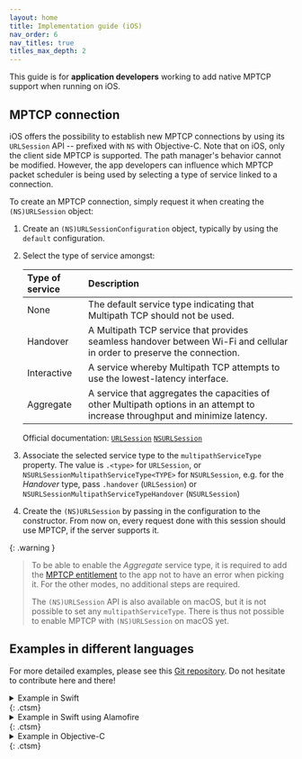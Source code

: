 ```yaml
---
layout: home
title: Implementation guide (iOS)
nav_order: 6
nav_titles: true
titles_max_depth: 2
---
```


This guide is for **application developers** working to add native MPTCP support
when running on iOS.

## MPTCP connection

iOS offers the possibility to establish new MPTCP connections by using its 
`URLSession` API -- prefixed with `NS` with Objective-C. Note that on iOS, only 
the client side MPTCP is supported. The path manager's behavior cannot be 
modified. However, the app developers can influence which MPTCP packet scheduler
is being used by selecting a type of service linked to a connection.

To create an MPTCP connection, simply request it when creating the 
`(NS)URLSession` object:

1. Create an `(NS)URLSessionConfiguration` object, typically by using the 
   `default` configuration. 
2. Select the type of service amongst:

    | Type of service  | Description                                                                                                                    | 
    |:-----------------|:-------------------------------------------------------------------------------------------------------------------------------|
    | None             | The default service type indicating that Multipath TCP should not be used.                                                     |
    | Handover         | A Multipath TCP service that provides seamless handover between Wi-Fi and cellular in order to preserve the connection.        |
    | Interactive      | A service whereby Multipath TCP attempts to use the lowest-latency interface.                                                  |
    | Aggregate        | A service that aggregates the capacities of other Multipath options in an attempt to increase throughput and minimize latency. |

    Official documentation: 
    [`URLSession`](https://developer.apple.com/documentation/foundation/urlsessionconfiguration/2875967-multipathservicetype)
    [`NSURLSession`](https://developer.apple.com/documentation/foundation/nsurlsessionmultipathservicetype)

3. Associate the selected service type to the `multipathServiceType` property. 
   The value is `.<type>` for `URLSession`, or  `NSURLSessionMultipathServiceType<TYPE>`
   for `NSURLSession`, e.g. for the _Handover_ type, pass  `.handover` 
   (`URLSession`) or `NSURLSessionMultipathServiceTypeHandover` (`NSURLSession`)

4. Create the `(NS)URLSession` by passing in the configuration to the 
   constructor. From now on, every request done with this session should use 
   MPTCP, if the server supports it.
   
{: .warning }
> To be able to enable the _Aggregate_ service type, it is required to add the 
> [MPTCP entitlement](https://developer.apple.com/documentation/foundation/urlsessionconfiguration/improving_network_reliability_using_multipath_tcp) 
> to the app not to have an error when picking it. For the other modes, no 
> additional steps are required.
> 
> The `(NS)URLSession` API is also available on macOS, but it is not possible to 
> set any `multipathServiceType`. There is thus not possible to enable MPTCP with 
> `(NS)URLSession` on macOS yet.

## Examples in different languages

For more detailed examples, please see this [Git
repository](https://github.com/mptcp-apps/mptcp-hello/). Do not hesitate to
contribute here and there!

<details markdown="block">
<summary>Example in Swift </summary>

`multipathServiceType` support has been added
in [iOS 11.0](https://developer.apple.com/documentation/foundation/urlsessionconfiguration/2875967-multipathservicetype)

```swift
import Foundation

var conf = URLSessionConfiguration.default
// Handover mode: Other types can be selected
conf.multipathServiceType = .handover

let session = URLSession(configuration: conf)
```
</details> {: .ctsm}

<details markdown="block">
<summary>Example in Swift using Alamofire </summary>

```swift
import Foundation
import Alamofire

var conf = URLSessionConfiguration.default
// Handover mode: Other types can be selected
conf.multipathServiceType = .handover

let session = Session(configuration: conf)
```
</details> {: .ctsm}

<details markdown="block">
<summary>Example in Objective-C </summary>

`multipathServiceType` support has been added
in [iOS 11.0](https://developer.apple.com/documentation/foundation/nsurlsessionconfiguration/2875967-multipathservicetype)

```objc
#import <Foundation/Foundation.h>

NSURLSessionConfiguration *conf = [NSURLSessionConfiguration defaultSessionConfiguration];
// Handover mode: Other types can be selected
conf.multipathServiceType = NSURLSessionMultipathServiceTypeHandover;

NSURLSession *session = [NSURLSession sessionWithConfiguration:conf];
```
</details> {: .ctsm}
